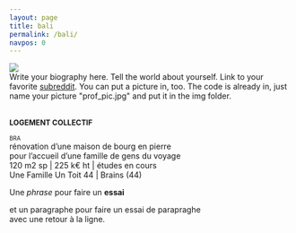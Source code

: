 ```yaml
---
layout: page
title: bali 
permalink: /bali/
navpos: 0
---
```


<img class="col one right" src="{{site.baseurl}}/img/prof_pic.jpg">

<br/>
Write your biography here. Tell the world about yourself. Link to your favorite <a href="http://reddit.com" target="blank">subreddit</a>. You can put a picture in, too. The code is already in, just name your picture "prof_pic.jpg" and put it in the img folder. 


<br> **<FONT size="2em"> LOGEMENT COLLECTIF</FONT>**

<FONT size="1em"> BRA </FONT>
<br> rénovation d’une maison de bourg en pierre
<br> pour l’accueil d’une famille de gens du voyage
<br> 120 m2 sp | 225 k€ ht | études en cours
<br> Une Famille Un Toit 44 | Brains (44)


Une _phrase_ pour faire un **essai**

et un paragraphe pour faire un essai de parapraghe <br> avec une retour à la ligne.
